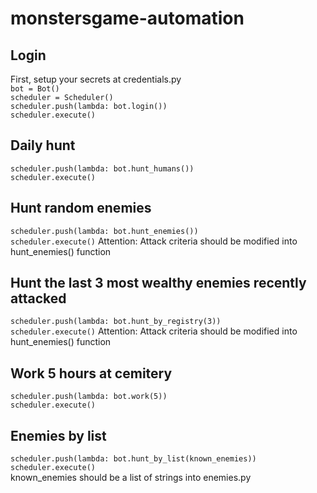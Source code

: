 # monstersgame-automation
## Login  
First, setup your secrets at credentials.py  
`bot = Bot()`  
`scheduler = Scheduler()`  
`scheduler.push(lambda: bot.login())`  
`scheduler.execute()`  
  
## Daily hunt  
`scheduler.push(lambda: bot.hunt_humans())`  
`scheduler.execute()`
  
## Hunt random enemies
`scheduler.push(lambda: bot.hunt_enemies())`  
`scheduler.execute()`
Attention: Attack criteria should be modified into hunt_enemies() function  

## Hunt the last 3 most wealthy enemies recently attacked   
`scheduler.push(lambda: bot.hunt_by_registry(3))`  
`scheduler.execute()`
Attention: Attack criteria should be modified into hunt_enemies() function  

## Work 5 hours at cemitery    
`scheduler.push(lambda: bot.work(5))`  
`scheduler.execute()`  

## Enemies by list    
`scheduler.push(lambda: bot.hunt_by_list(known_enemies))`  
`scheduler.execute()`  
known_enemies should be a list of strings into enemies.py


